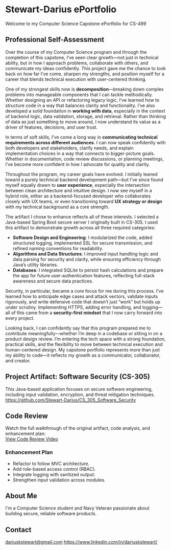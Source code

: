 # Stewart-Darius ePortfolio

Welcome to my Computer Science Capstone ePortfolio for CS-499

## Professional Self-Assessment

Over the course of my Computer Science program and through the completion of this capstone, I’ve seen clear growth—not just in technical ability, but in how I approach problems, collaborate with others, and communicate my ideas confidently. This project gave me the chance to look back on how far I’ve come, sharpen my strengths, and position myself for a career that blends technical execution with user-centered thinking.

One of my strongest skills now is **decomposition**—breaking down complex problems into manageable components that I can tackle methodically. Whether designing an API or refactoring legacy logic, I’ve learned how to structure code in a way that balances clarity and functionality. I’ve also developed a solid foundation in **working with data**, especially in the context of backend logic, data validation, storage, and retrieval. Rather than thinking of data as just something to move around, I now understand its value as a driver of features, decisions, and user trust.

In terms of soft skills, I’ve come a long way in **communicating technical requirements across different audiences**. I can now speak confidently with both developers and stakeholders, clarify needs, and explain implementation choices in a way that connects to bigger-picture goals. Whether in documentation, code review discussions, or planning meetings, I’ve become more confident in how I advocate for quality and clarity.

Throughout the program, my career goals have evolved. I initially leaned toward a purely technical backend development path—but I’ve since found myself equally drawn to **user experience**, especially the intersection between clean architecture and intuitive design. I now see myself in a hybrid role, either as a backend-focused developer who collaborates closely with UX teams, or even transitioning toward **UX strategy or design** with my technical background as a core strength.

The artifact I chose to enhance reflects all of these interests. I selected a Java-based Spring Boot secure server I originally built in CS-305. I used this artifact to demonstrate growth across all three required categories:

- **Software Design and Engineering**: I modularized the code, added structured logging, implemented SSL for secure transmission, and refined naming conventions for readability.
- **Algorithms and Data Structures**: I improved input handling logic and data parsing for security and clarity, while ensuring efficiency through Java’s utility libraries.
- **Databases**: I integrated SQLite to persist hash calculations and prepare the app for future user-authentication features, reflecting full-stack awareness and secure data practices.

Security, in particular, became a core focus for me during this process. I’ve learned how to anticipate edge cases and attack vectors, validate inputs rigorously, and write defensive code that doesn’t just “work” but holds up under scrutiny. Implementing HTTPS, adding error handling, and logging—all of this came from a **security-first mindset** that I now carry forward into every project.

Looking back, I can confidently say that this program prepared me to contribute meaningfully—whether I’m deep in a codebase or sitting in on a product design review. I’m entering the tech space with a strong foundation, practical skills, and the flexibility to move between technical execution and human-centered design. My capstone portfolio represents more than just my ability to code—it reflects my growth as a communicator, collaborator, and creator.

## Project Artifact: Software Security (CS-305)
This Java-based application focuses on secure software engineering, including input validation, encryption, and threat mitigation techniques.  
https://github.com/Stewart-Darius/CS_305_Software_Security

## Code Review

Watch the full walkthrough of the original artifact, code analysis, and enhancement plan:  
[View Code Review Video](https://drive.google.com/file/d/17QMbtt8nWNzUjlswNAgTn9qmKTnxbHrW/view?usp=sharing)

### Enhancement Plan
- Refactor to follow MVC architecture.
- Add role-based access control (RBAC).
- Integrate logging with sanitized output.
- Strengthen input validation across modules.

## About Me
I'm a Computer Science student and Navy Veteran passionate about building secure, reliable software products. 

## Contact
dariuskstewart@gmail.com
https://www.linkedin.com/in/dariuskstewart/
